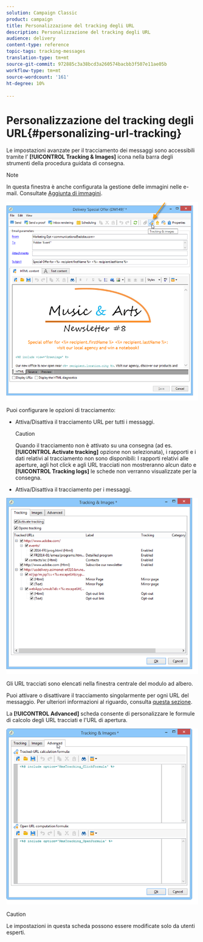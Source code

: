```yaml
---
solution: Campaign Classic
product: campaign
title: Personalizzazione del tracking degli URL
description: Personalizzazione del tracking degli URL
audience: delivery
content-type: reference
topic-tags: tracking-messages
translation-type: tm+mt
source-git-commit: 972885c3a38bcd3a260574bacbb3f507e11ae05b
workflow-type: tm+mt
source-wordcount: '161'
ht-degree: 10%

---
```



# Personalizzazione del tracking degli URL{#personalizing-url-tracking}

Le impostazioni avanzate per il tracciamento dei messaggi sono accessibili tramite l’ **[!UICONTROL Tracking & Images]** icona nella barra degli strumenti della procedura guidata di consegna.

>[!NOTE]
>
>In questa finestra è anche configurata la gestione delle immagini nelle e-mail. Consultate [Aggiunta di immagini](../../delivery/using/defining-the-email-content.md#adding-images).

![](assets/s_ncs_user_email_del_tracking_ico.png)

Puoi configurare le opzioni di tracciamento:

* Attiva/Disattiva il tracciamento URL per tutti i messaggi.

   >[!CAUTION]
   >
   >Quando il tracciamento non è attivato su una consegna (ad es. **[!UICONTROL Activate tracking]** opzione non selezionata), i rapporti e i dati relativi al tracciamento non sono disponibili: I rapporti relativi alle aperture, agli hot click e agli URL tracciati non mostreranno alcun dato e **[!UICONTROL Tracking logs]** le schede non verranno visualizzate per la consegna.

* Attiva/Disattiva il tracciamento per i messaggi.

![](assets/s_ncs_user_email_del_tracking_param.png)

Gli URL tracciati sono elencati nella finestra centrale del modulo ad albero.

Puoi attivare o disattivare il tracciamento singolarmente per ogni URL del messaggio. Per ulteriori informazioni al riguardo, consulta [questa sezione](../../delivery/using/how-to-configure-tracked-links.md).

La **[!UICONTROL Advanced]** scheda consente di personalizzare le formule di calcolo degli URL tracciati e l&#39;URL di apertura.

![](assets/s_ncs_user_email_del_tracking_param_adv.png)

>[!CAUTION]
>
>Le impostazioni in questa scheda possono essere modificate solo da utenti esperti.
